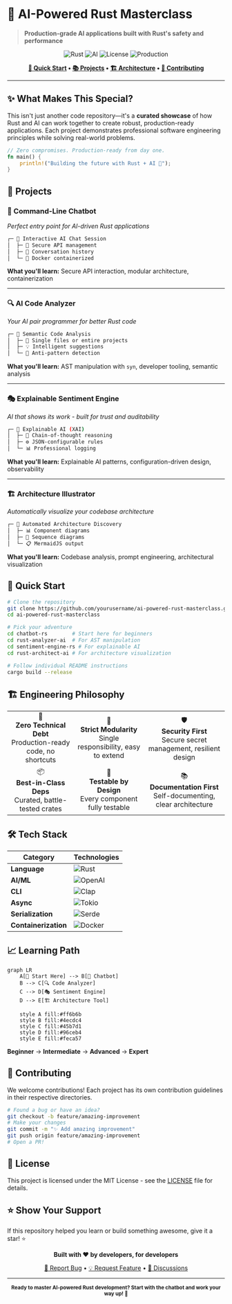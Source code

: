 # 🦀 AI-Powered Rust Masterclass

> **Production-grade AI applications built with Rust's safety and performance**

<div align="center">

![Rust](https://img.shields.io/badge/rust-%23000000.svg?style=for-the-badge&logo=rust&logoColor=white)
![AI](https://img.shields.io/badge/AI-Powered-blue?style=for-the-badge)
![License](https://img.shields.io/badge/license-MIT-green?style=for-the-badge)
![Production](https://img.shields.io/badge/status-Production%20Ready-brightgreen?style=for-the-badge)

**[🚀 Quick Start](#-quick-start) • [📚 Projects](#-projects) • [🏗️ Architecture](#️-engineering-philosophy) • [🤝 Contributing](#-contributing)**

</div>

---

## ✨ What Makes This Special?

This isn't just another code repository—it's a **curated showcase** of how Rust and AI can work together to create robust, production-ready applications. Each project demonstrates professional software engineering principles while solving real-world problems.

```rust
// Zero compromises. Production-ready from day one.
fn main() {
    println!("Building the future with Rust + AI 🚀");
}
```

## 🎯 Projects

### 💬 Command-Line Chatbot
*Perfect entry point for AI-driven Rust applications*

```bash
┌─ 🤖 Interactive AI Chat Session
│  ├─ 🔐 Secure API management
│  ├─ 📝 Conversation history
│  └─ 🐳 Docker containerized
```

**What you'll learn:** Secure API interaction, modular architecture, containerization

---

### 🔍 AI Code Analyzer
*Your AI pair programmer for better Rust code*

```bash
┌─ 🧠 Semantic Code Analysis
│  ├─ 📁 Single files or entire projects  
│  ├─ 💡 Intelligent suggestions
│  └─ 🎯 Anti-pattern detection
```

**What you'll learn:** AST manipulation with `syn`, developer tooling, semantic analysis

---

### 🎭 Explainable Sentiment Engine
*AI that shows its work - built for trust and auditability*

```bash
┌─ 🧭 Explainable AI (XAI)
│  ├─ 🤔 Chain-of-thought reasoning
│  ├─ ⚙️ JSON-configurable rules
│  └─ 📊 Professional logging
```

**What you'll learn:** Explainable AI patterns, configuration-driven design, observability

---

### 🏗️ Architecture Illustrator
*Automatically visualize your codebase architecture*

```bash
┌─ 🎨 Automated Architecture Discovery
│  ├─ 📊 Component diagrams
│  ├─ 🔄 Sequence diagrams  
│  └─ 📋 MermaidJS output
```

**What you'll learn:** Codebase analysis, prompt engineering, architectural visualization

## 🚀 Quick Start

```bash
# Clone the repository
git clone https://github.com/yourusername/ai-powered-rust-masterclass.git
cd ai-powered-rust-masterclass

# Pick your adventure
cd chatbot-rs        # Start here for beginners
cd rust-analyzer-ai  # For AST manipulation
cd sentiment-engine-rs # For explainable AI
cd rust-architect-ai # For architecture visualization

# Follow individual README instructions
cargo build --release
```

## 🏗️ Engineering Philosophy

<table>
<tr>
<td align="center">🎯<br><b>Zero Technical Debt</b><br>Production-ready code, no shortcuts</td>
<td align="center">🔧<br><b>Strict Modularity</b><br>Single responsibility, easy to extend</td>
<td align="center">🛡️<br><b>Security First</b><br>Secure secret management, resilient design</td>
</tr>
<tr>
<td align="center">📦<br><b>Best-in-Class Deps</b><br>Curated, battle-tested crates</td>
<td align="center">🧪<br><b>Testable by Design</b><br>Every component fully testable</td>
<td align="center">📚<br><b>Documentation First</b><br>Self-documenting, clear architecture</td>
</tr>
</table>

## 🛠️ Tech Stack

<div align="center">

| Category | Technologies |
|----------|-------------|
| **Language** | ![Rust](https://img.shields.io/badge/-Rust-000000?style=flat-square&logo=rust) |
| **AI/ML** | ![OpenAI](https://img.shields.io/badge/-OpenAI%20API-412991?style=flat-square&logo=openai) |
| **CLI** | ![Clap](https://img.shields.io/badge/-Clap-orange?style=flat-square) |
| **Async** | ![Tokio](https://img.shields.io/badge/-Tokio-green?style=flat-square) |
| **Serialization** | ![Serde](https://img.shields.io/badge/-Serde-blue?style=flat-square) |
| **Containerization** | ![Docker](https://img.shields.io/badge/-Docker-2496ED?style=flat-square&logo=docker&logoColor=white) |

</div>

## 📈 Learning Path

```mermaid
graph LR
    A[🚀 Start Here] --> B[💬 Chatbot]
    B --> C[🔍 Code Analyzer]
    C --> D[🎭 Sentiment Engine]
    D --> E[🏗️ Architecture Tool]
    
    style A fill:#ff6b6b
    style B fill:#4ecdc4
    style C fill:#45b7d1
    style D fill:#96ceb4
    style E fill:#feca57
```

**Beginner** → **Intermediate** → **Advanced** → **Expert**

## 🤝 Contributing

We welcome contributions! Each project has its own contribution guidelines in their respective directories.

```bash
# Found a bug or have an idea?
git checkout -b feature/amazing-improvement
# Make your changes
git commit -m "✨ Add amazing improvement"
git push origin feature/amazing-improvement
# Open a PR!
```

## 📄 License

This project is licensed under the MIT License - see the [LICENSE](LICENSE) file for details.

## ⭐ Show Your Support

If this repository helped you learn or build something awesome, give it a star! ⭐

<div align="center">

**Built with ❤️ by developers, for developers**

[🐛 Report Bug](../../issues) • [💡 Request Feature](../../issues) • [💬 Discussions](../../discussions)

</div>

---

<div align="center">
<sub><strong>Ready to master AI-powered Rust development? Start with the chatbot and work your way up! 🚀</strong></sub>
</div>